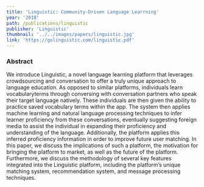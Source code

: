 ```yaml
---
title: 'Linguistic: Community-Driven Language Learrning'
year: '2018'
path: /publications/linguistic
publisher: 'Linguistic'
thumbnail: '../../images/papers/linguistic.jpg'
link: 'https://golinguistic.com/linguistic.pdf'
---
```


### Abstract

We introduce Linguistic, a novel language learning platform that leverages crowdsourcing and conversation to offer a truly unique approach to language education. As opposed to similar platforms, individuals learn vocabularyterms through conversing with conversation partners who speak their target language natively. These individuals are then given the ability to practice saved vocabulary terms within the app. The system then applies machine learning and natural language processing techniques to infer learner proficiency from these conversations, eventually suggesting foreign media to assist the individual in expanding their proficiency and understanding of the language. Additionally, the platform applies this inferred proficiency information in order to improve future user matching. In this paper, we discuss the implications of such a platform, the motivation for bringing the platform to market, as well as the future of the platform. Furthermore, we discuss the methodology of several key features integrated into the Linguistic platform, including the platform’s unique matching system, recommendation system, and message processing techniques.
